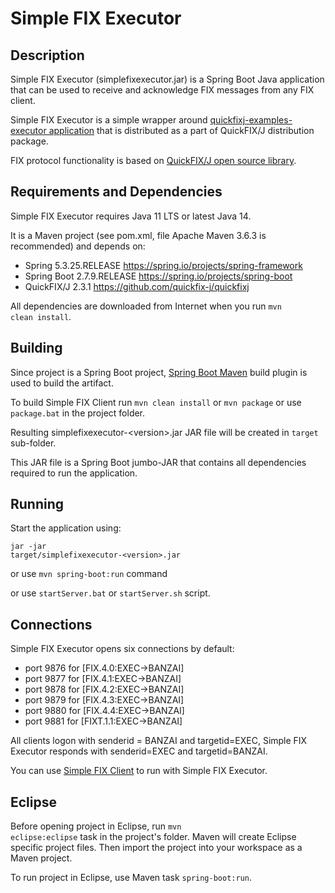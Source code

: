 # Simple FIX Executor
## Description
Simple FIX Executor (simplefixexecutor.jar) is a Spring Boot Java application that can be used to receive and acknowledge FIX messages from any FIX client. 

Simple FIX Executor is a simple wrapper around <a href="https://www.quickfixj.org/usermanual/2.1.0/usage/examples.html">quickfixj-examples-executor application</a> that is distributed as a part of QuickFIX/J distribution package. 

FIX protocol functionality is based on <a href="https://www.quickfixj.org/">QuickFIX/J open source library</a>.

## Requirements and Dependencies
Simple FIX Executor requires Java 11 LTS or latest Java 14.

It is a Maven project (see pom.xml, file Apache Maven 3.6.3 is recommended) and depends on:
* Spring 5.3.25.RELEASE https://spring.io/projects/spring-framework
* Spring Boot 2.7.9.RELEASE https://spring.io/projects/spring-boot
* QuickFIX/J 2.3.1 https://github.com/quickfix-j/quickfixj

All dependencies are downloaded from Internet when you run <code>mvn clean install</code>.

## Building
Since project is a Spring Boot project, <a href="https://docs.spring.io/spring-boot/docs/current/reference/html/build-tool-plugins-maven-plugin.html">Spring Boot Maven</a> build plugin is used to build the artifact.

To build Simple FIX Client run <code>mvn clean install</code> or <code>mvn package</code> or use <code>package.bat</code> in the project folder.

Resulting simplefixexecutor-&lt;version&gt;.jar JAR file will be created in <code>target</code> sub-folder.

This JAR file is a Spring Boot jumbo-JAR that contains all dependencies required to run the application.

## Running
Start the application using:

<code>jar -jar target/simplefixexecutor-&lt;version&gt;.jar</code>

or use <code>mvn spring-boot:run</code> command

or use <code>startServer.bat</code> or <code>startServer.sh</code> script.

## Connections
Simple FIX Executor opens six connections by default:
* port 9876 for [FIX.4.0:EXEC->BANZAI]
* port 9877 for [FIX.4.1:EXEC->BANZAI]
* port 9878 for [FIX.4.2:EXEC->BANZAI]
* port 9879 for [FIX.4.3:EXEC->BANZAI]
* port 9880 for [FIX.4.4:EXEC->BANZAI]
* port 9881 for [FIXT.1.1:EXEC->BANZAI]

All clients logon with senderid = BANZAI and targetid=EXEC, Simple FIX Executor responds with senderid=EXEC and targetid=BANZAI.

You can use <a href="https://github.com/alexkachanov/simpleFIXClient">Simple FIX Client</a> to run with Simple FIX Executor.

## Eclipse
Before opening project in Eclipse, run <code>mvn eclipse:eclipse</code> task in the project's folder. Maven will create Eclipse specific project files. Then import the project into your workspace as a Maven project.

To run project in Eclipse, use Maven task <code>spring-boot:run</code>.
